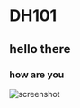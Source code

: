 # DH101
## hello there
### how are you
![screenshot](https://andreamaria1116.github.io/DH101/ScreenShot.png/)
